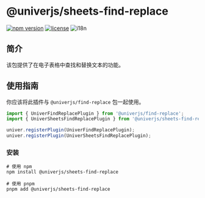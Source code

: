 # @univerjs/sheets-find-replace

[![npm version](https://img.shields.io/npm/v/@univerjs/sheets-find-replace)](https://npmjs.org/package/@univerjs/sheets-find-replace)
[![license](https://img.shields.io/npm/l/@univerjs/sheets-find-replace)](https://img.shields.io/npm/l/@univerjs/sheets-find-replace)
![i18n](https://img.shields.io/badge/zh--CN%20%7C%20en--US-cornflowerblue?label=i18n)

## 简介

该包提供了在电子表格中查找和替换文本的功能。

## 使用指南

你应该将此插件与 `@univerjs/find-replace` 包一起使用。

```ts
import { UniverFindReplacePlugin } from '@univerjs/find-replace';
import { UniverSheetsFindReplacePlugin } from '@univerjs/sheets-find-replace';

univer.registerPlugin(UniverFindReplacePlugin);
univer.registerPlugin(UniverSheetsFindReplacePlugin);
```

### 安装

```shell
# 使用 npm
npm install @univerjs/sheets-find-replace

# 使用 pnpm
pnpm add @univerjs/sheets-find-replace
```
